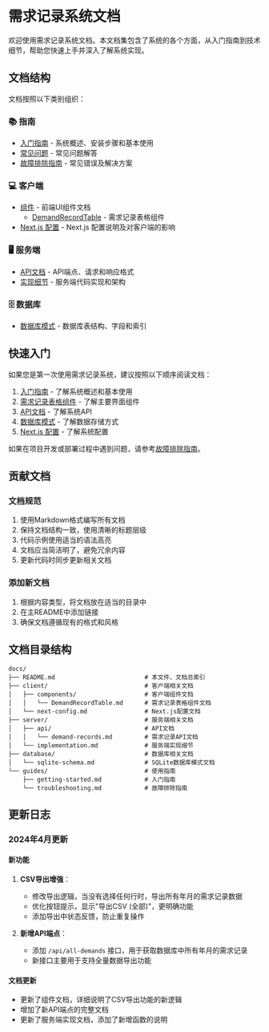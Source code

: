 # 需求记录系统文档

欢迎使用需求记录系统文档。本文档集包含了系统的各个方面，从入门指南到技术细节，帮助您快速上手并深入了解系统实现。

## 文档结构

文档按照以下类别组织：

### 📚 指南

- [入门指南](./guides/getting-started.md) - 系统概述、安装步骤和基本使用
- [常见问题](./guides/getting-started.md#常见问题) - 常见问题解答
- [故障排除指南](./guides/troubleshooting.md) - 常见错误及解决方案

### 💻 客户端

- [组件](./client/components/) - 前端UI组件文档
  - [DemandRecordTable](./client/components/DemandRecordTable.md) - 需求记录表格组件
- [Next.js 配置](./client/next-config.md) - Next.js 配置说明及对客户端的影响

### 🖥️ 服务端

- [API文档](./server/api/demand-records.md) - API端点、请求和响应格式
- [实现细节](./server/implementation.md) - 服务端代码实现和架构

### 🗄️ 数据库

- [数据库模式](./database/sqlite-schema.md) - 数据库表结构、字段和索引

## 快速入门

如果您是第一次使用需求记录系统，建议按照以下顺序阅读文档：

1. [入门指南](./guides/getting-started.md) - 了解系统概述和基本使用
2. [需求记录表格组件](./client/components/DemandRecordTable.md) - 了解主要界面组件
3. [API文档](./server/api/demand-records.md) - 了解系统API
4. [数据库模式](./database/sqlite-schema.md) - 了解数据存储方式
5. [Next.js 配置](./client/next-config.md) - 了解系统配置

如果在项目开发或部署过程中遇到问题，请参考[故障排除指南](./guides/troubleshooting.md)。

## 贡献文档

### 文档规范

1. 使用Markdown格式编写所有文档
2. 保持文档结构一致，使用清晰的标题层级
3. 代码示例使用适当的语法高亮
4. 文档应当简洁明了，避免冗余内容
5. 更新代码时同步更新相关文档

### 添加新文档

1. 根据内容类型，将文档放在适当的目录中
2. 在主README中添加链接
3. 确保文档遵循现有的格式和风格

## 文档目录结构

```
docs/
├── README.md                         # 本文件，文档总索引
├── client/                           # 客户端相关文档
│   ├── components/                   # 客户端组件文档
│   │   └── DemandRecordTable.md      # 需求记录表格组件文档
│   └── next-config.md                # Next.js配置文档
├── server/                           # 服务端相关文档
│   ├── api/                          # API文档
│   │   └── demand-records.md         # 需求记录API文档
│   └── implementation.md             # 服务端实现细节
├── database/                         # 数据库相关文档
│   └── sqlite-schema.md              # SQLite数据库模式文档
└── guides/                           # 使用指南
    ├── getting-started.md            # 入门指南
    └── troubleshooting.md            # 故障排除指南
```

## 更新日志

### 2024年4月更新

#### 新功能

1. **CSV导出增强**：
   - 修改导出逻辑，当没有选择任何行时，导出所有年月的需求记录数据
   - 优化按钮提示，显示"导出CSV (全部)"，更明确功能
   - 添加导出中状态反馈，防止重复操作

2. **新增API端点**：
   - 添加 `/api/all-demands` 接口，用于获取数据库中所有年月的需求记录
   - 新接口主要用于支持全量数据导出功能

#### 文档更新

- 更新了组件文档，详细说明了CSV导出功能的新逻辑
- 增加了新API端点的完整文档
- 更新了服务端实现文档，添加了新增函数的说明 